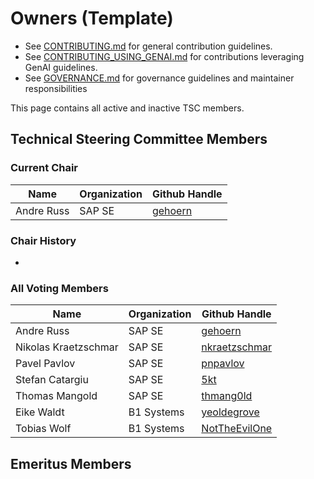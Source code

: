 # Owners (Template)

- See [CONTRIBUTING.md](./CONTRIBUTING.md) for general contribution guidelines.
- See [CONTRIBUTING_USING_GENAI.md](https://github.com/gardenlinux/.github/blob/main/CONTRIBUTING_USING_GENAI.md) for contributions leveraging GenAI guidelines.
- See [GOVERNANCE.md](./GOVERNANCE.md) for governance guidelines and maintainer responsibilities

This page contains all active and inactive TSC members.

## Technical Steering Committee Members

### Current Chair

| Name             | Organization | Github Handle                                         |
|------------------|--------------|-------------------------------------------------------|
| Andre Russ       | SAP SE       | [gehoern](https://github.com/gehoern)                 |

### Chair History
-

### All Voting Members

| Name                 | Organization | Github Handle                                         |
|----------------------|--------------|-------------------------------------------------------|
| Andre Russ           | SAP SE       | [gehoern](https://github.com/gehoern)                 |
| Nikolas Kraetzschmar | SAP SE       | [nkraetzschmar](https://github.com/nkraetzschmar)     |
| Pavel Pavlov         | SAP SE       | [pnpavlov](https://github.com/pnpavlov)               |
| Stefan Catargiu      | SAP SE       | [5kt](https://github.com/5kt)                         |
| Thomas Mangold       | SAP SE       | [thmang0ld](https://github.com/thmang0ld)             |
| Eike Waldt           | B1 Systems   | [yeoldegrove](https://github.com/yeoldegrove)         |
| Tobias Wolf          | B1 Systems   | [NotTheEvilOne](https://github.com/NotTheEvilOne)     |

## Emeritus Members